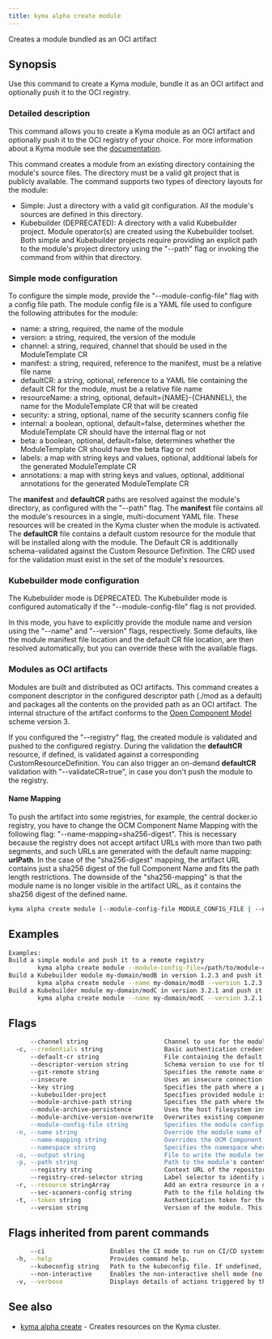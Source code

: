 ```yaml
---
title: kyma alpha create module
---
```


Creates a module bundled as an OCI artifact

## Synopsis

Use this command to create a Kyma module, bundle it as an OCI artifact and optionally push it to the OCI registry.

### Detailed description

This command allows you to create a Kyma module as an OCI artifact and optionally push it to the OCI registry of your choice.
For more information about a Kyma module see the [documentation](https://github.com/kyma-project/lifecycle-manager).

This command creates a module from an existing directory containing the module's source files.
The directory must be a valid git project that is publicly available.
The command supports two types of directory layouts for the module:
- Simple: Just a directory with a valid git configuration. All the module's sources are defined in this directory.
- Kubebuilder (DEPRECATED): A directory with a valid Kubebuilder project. Module operator(s) are created using the Kubebuilder toolset.
Both simple and Kubebuilder projects require providing an explicit path to the module's project directory using the "--path" flag or invoking the command from within that directory.

### Simple mode configuration

To configure the simple mode, provide the "--module-config-file" flag with a config file path.
The module config file is a YAML file used to configure the following attributes for the module:

- name:         a string, required, the name of the module
- version:      a string, required, the version of the module
- channel:      a string, required, channel that should be used in the ModuleTemplate CR
- manifest:     a string, required, reference to the manifest, must be a relative file name
- defaultCR:    a string, optional, reference to a YAML file containing the default CR for the module, must be a relative file name
- resourceName: a string, optional, default={NAME}-{CHANNEL}, the name for the ModuleTemplate CR that will be created
- security:     a string, optional, name of the security scanners config file
- internal:     a boolean, optional, default=false, determines whether the ModuleTemplate CR should have the internal flag or not
- beta:         a boolean, optional, default=false, determines whether the ModuleTemplate CR should have the beta flag or not
- labels:       a map with string keys and values, optional, additional labels for the generated ModuleTemplate CR
- annotations:  a map with string keys and values, optional, additional annotations for the generated ModuleTemplate CR

The **manifest** and **defaultCR** paths are resolved against the module's directory, as configured with the "--path" flag.
The **manifest** file contains all the module's resources in a single, multi-document YAML file. These resources will be created in the Kyma cluster when the module is activated.
The **defaultCR** file contains a default custom resource for the module that will be installed along with the module.
The Default CR is additionally schema-validated against the Custom Resource Definition. The CRD used for the validation must exist in the set of the module's resources.

### Kubebuilder mode configuration
The Kubebuilder mode is DEPRECATED.
The Kubebuilder mode is configured automatically if the "--module-config-file" flag is not provided.

In this mode, you have to explicitly provide the module name and version using the "--name" and "--version" flags, respectively.
Some defaults, like the module manifest file location and the default CR file location, are then resolved automatically, but you can override these with the available flags.

### Modules as OCI artifacts
Modules are built and distributed as OCI artifacts. 
This command creates a component descriptor in the configured descriptor path (./mod as a default) and packages all the contents on the provided path as an OCI artifact.
The internal structure of the artifact conforms to the [Open Component Model](https://ocm.software/) scheme version 3.

If you configured the "--registry" flag, the created module is validated and pushed to the configured registry.
During the validation the **defaultCR** resource, if defined, is validated against a corresponding CustomResourceDefinition.
You can also trigger an on-demand **defaultCR** validation with "--validateCR=true", in case you don't push the module to the registry.

#### Name Mapping
To push the artifact into some registries, for example, the central docker.io registry, you have to change the OCM Component Name Mapping with the following flag: "--name-mapping=sha256-digest". This is necessary because the registry does not accept artifact URLs with more than two path segments, and such URLs are generated with the default name mapping: **urlPath**. In the case of the "sha256-digest" mapping, the artifact URL contains just a sha256 digest of the full Component Name and fits the path length restrictions. The downside of the "sha256-mapping" is that the module name is no longer visible in the artifact URL, as it contains the sha256 digest of the defined name.



```bash
kyma alpha create module [--module-config-file MODULE_CONFIG_FILE | --name MODULE_NAME --version MODULE_VERSION] [--path MODULE_DIRECTORY] [--registry MODULE_REGISTRY] [flags]
```

## Examples

```bash
Examples:
Build a simple module and push it to a remote registry
		kyma alpha create module --module-config-file=/path/to/module-config-file -path /path/to/module --registry http://localhost:5001/unsigned --insecure
Build a Kubebuilder module my-domain/modB in version 1.2.3 and push it to a remote registry
		kyma alpha create module --name my-domain/modB --version 1.2.3 --path /path/to/module --registry https://dockerhub.com
Build a Kubebuilder module my-domain/modC in version 3.2.1 and push it to a local registry "unsigned" subfolder without tls
		kyma alpha create module --name my-domain/modC --version 3.2.1 --path /path/to/module --registry http://localhost:5001/unsigned --insecure


```

## Flags

```bash
      --channel string                     Channel to use for the module template. (default "regular")
  -c, --credentials string                 Basic authentication credentials for the given registry in the user:password format
      --default-cr string                  File containing the default custom resource of the module. If the module is a kubebuilder project, the default CR is automatically detected.
      --descriptor-version string          Schema version to use for the generated OCM descriptor. One of ocm.software/v3alpha1,v2 (default "v2")
      --git-remote string                  Specifies the remote name of the wanted GitHub repository. For Example "origin" or "upstream" (default "origin")
      --insecure                           Uses an insecure connection to access the registry.
      --key string                         Specifies the path where a private key is used for signing.
      --kubebuilder-project                Specifies provided module is a Kubebuilder Project.
      --module-archive-path string         Specifies the path where the module artifacts are locally cached to generate the image. If the path already has a module, use the "--module-archive-version-overwrite" flag to overwrite it. (default "./mod")
      --module-archive-persistence         Uses the host filesystem instead of in-memory archiving to build the module.
      --module-archive-version-overwrite   Overwrites existing component's versions of the module. If set to false, the push is a No-Op.
      --module-config-file string          Specifies the module configuration file
  -n, --name string                        Override the module name of the kubebuilder project. If the module is not a kubebuilder project, this flag is mandatory.
      --name-mapping string                Overrides the OCM Component Name Mapping, Use: "urlPath" or "sha256-digest". (default "urlPath")
      --namespace string                   Specifies the namespace where the ModuleTemplate is deployed. (default "kcp-system")
  -o, --output string                      File to write the module template if the module is uploaded to a registry. (default "template.yaml")
  -p, --path string                        Path to the module's contents. (default current directory)
      --registry string                    Context URL of the repository. The repository URL will be automatically added to the repository contexts in the module descriptor.
      --registry-cred-selector string      Label selector to identify an externally created Secret of type "kubernetes.io/dockerconfigjson". It allows the image to be accessed in private image registries. It can be used when you push your module to a registry with authenticated access. For example, "label1=value1,label2=value2".
  -r, --resource stringArray               Add an extra resource in a new layer in the <NAME:TYPE@PATH> format. If you provide only a path, the name defaults to the last path element, and the type is set to 'helm-chart'.
      --sec-scanners-config string         Path to the file holding the security scan configuration. (default "sec-scanners-config.yaml")
  -t, --token string                       Authentication token for the given registry (alternative to basic authentication).
      --version string                     Version of the module. This flag is mandatory.
```

## Flags inherited from parent commands

```bash
      --ci                  Enables the CI mode to run on CI/CD systems. It avoids any user interaction (such as no dialog prompts) and ensures that logs are formatted properly in log files (such as no spinners for CLI steps).
  -h, --help                Provides command help.
      --kubeconfig string   Path to the kubeconfig file. If undefined, Kyma CLI uses the KUBECONFIG environment variable, or falls back "/$HOME/.kube/config".
      --non-interactive     Enables the non-interactive shell mode (no colorized output, no spinner).
  -v, --verbose             Displays details of actions triggered by the command.
```

## See also

* [kyma alpha create](kyma_alpha_create.md)	 - Creates resources on the Kyma cluster.


